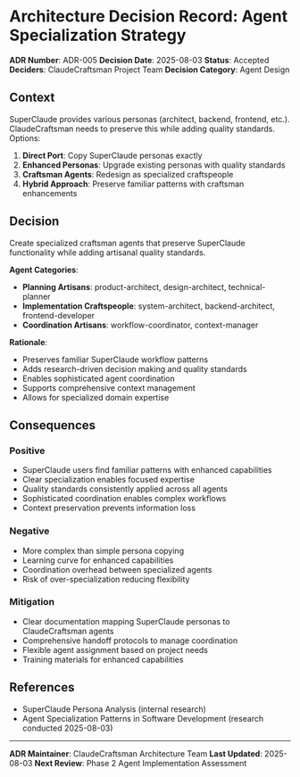 # Architecture Decision Record: Agent Specialization Strategy

**ADR Number**: ADR-005
**Decision Date**: 2025-08-03
**Status**: Accepted
**Deciders**: ClaudeCraftsman Project Team
**Decision Category**: Agent Design

## Context

SuperClaude provides various personas (architect, backend, frontend, etc.). ClaudeCraftsman needs to preserve this while adding quality standards. Options:

1. **Direct Port**: Copy SuperClaude personas exactly
2. **Enhanced Personas**: Upgrade existing personas with quality standards
3. **Craftsman Agents**: Redesign as specialized craftspeople
4. **Hybrid Approach**: Preserve familiar patterns with craftsman enhancements

## Decision

Create specialized craftsman agents that preserve SuperClaude functionality while adding artisanal quality standards.

**Agent Categories**:
- **Planning Artisans**: product-architect, design-architect, technical-planner
- **Implementation Craftspeople**: system-architect, backend-architect, frontend-developer
- **Coordination Artisans**: workflow-coordinator, context-manager

**Rationale**:
- Preserves familiar SuperClaude workflow patterns
- Adds research-driven decision making and quality standards
- Enables sophisticated agent coordination
- Supports comprehensive context management
- Allows for specialized domain expertise

## Consequences

### Positive
- SuperClaude users find familiar patterns with enhanced capabilities
- Clear specialization enables focused expertise
- Quality standards consistently applied across all agents
- Sophisticated coordination enables complex workflows
- Context preservation prevents information loss

### Negative
- More complex than simple persona copying
- Learning curve for enhanced capabilities
- Coordination overhead between specialized agents
- Risk of over-specialization reducing flexibility

### Mitigation
- Clear documentation mapping SuperClaude personas to ClaudeCraftsman agents
- Comprehensive handoff protocols to manage coordination
- Flexible agent assignment based on project needs
- Training materials for enhanced capabilities

## References
- SuperClaude Persona Analysis (internal research)
- Agent Specialization Patterns in Software Development (research conducted 2025-08-03)

---
**ADR Maintainer**: ClaudeCraftsman Architecture Team
**Last Updated**: 2025-08-03
**Next Review**: Phase 2 Agent Implementation Assessment
